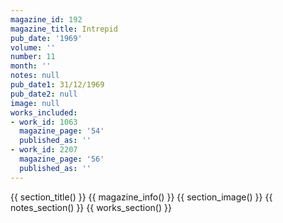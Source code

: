 ```yaml
---
magazine_id: 192
magazine_title: Intrepid
pub_date: '1969'
volume: ''
number: 11
month: ''
notes: null
pub_date1: 31/12/1969
pub_date2: null
image: null
works_included:
- work_id: 1063
  magazine_page: '54'
  published_as: ''
- work_id: 2207
  magazine_page: '56'
  published_as: ''
---
```


{{ section_title() }}
{{ magazine_info() }}
{{ section_image() }}
{{ notes_section() }}
{{ works_section() }}
